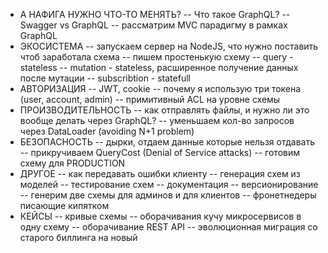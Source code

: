 - А НАФИГА НУЖНО ЧТО-ТО МЕНЯТЬ?
-- Что такое GraphQL?
-- Swagger vs GraphQL
-- рассматрим MVC парадигму в рамках GraphQL
- ЭКОСИСТЕМА
-- запускаем сервер на NodeJS, что нужно поставить чтоб заработала схема
-- пишем простенькую схему
-- query - stateless
-- mutation - stateless, расширенное получение данных после мутации
-- subscribtion - statefull
- АВТОРИЗАЦИЯ
-- JWT, cookie
-- почему я использую три токена (user, account, admin)
-- примитивный ACL на уровне схемы
- ПРОИЗВОДИТЕЛЬНОСТЬ
-- как отправлять файлы, и нужно ли это вообще делать через GraphQL?
-- уменьшаем кол-во запросов через DataLoader (avoiding N+1 problem)
- БЕЗОПАСНОСТЬ
-- дырки, отдаем данные которые нельзя отдавать
-- прикручиваем QueryCost (Denial of Service attacks)
-- готовим схему для PRODUCTION
- ДРУГОЕ
-- как передавать ошибки клиенту
-- генерация схем из моделей
-- тестирование схем
-- документация
-- версионирование
-- генерим две схемы для админов и для клиентов
-- фронетнедеры писающие кипятком
- КЕЙСЫ
-- кривые схемы
-- оборачивания кучу микросервисов в одну схему
-- оборачивание REST API
-- эволюционная миграция со старого биллинга на новый
